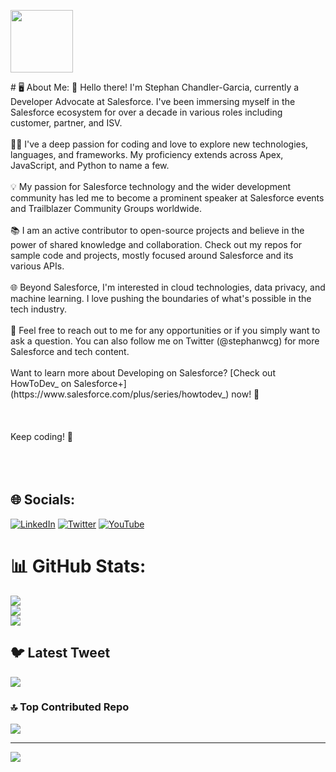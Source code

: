 
<p float="right">
  <img src="https://res.cloudinary.com/btahub/image/upload/v1687746312/vyx7eyjffs5vvajseext.png" width="100" />
</p>
# 🖥️ About Me:
👋 Hello there! I'm Stephan Chandler-Garcia, currently a Developer Advocate at Salesforce. I've been immersing myself in the Salesforce ecosystem for over a decade in various roles including customer, partner, and ISV.<br><br>👨‍💻 I've a deep passion for coding and love to explore new technologies, languages, and frameworks. My proficiency extends across Apex, JavaScript, and Python to name a few.<br><br>💡 My passion for Salesforce technology and the wider development community has led me to become a prominent speaker at Salesforce events and Trailblazer Community Groups worldwide.<br><br>📚 I am an active contributor to open-source projects and believe in the power of shared knowledge and collaboration. Check out my repos for sample code and projects, mostly focused around Salesforce and its various APIs.<br><br>🌐 Beyond Salesforce, I'm interested in cloud technologies, data privacy, and machine learning. I love pushing the boundaries of what's possible in the tech industry.<br><br>💬 Feel free to reach out to me for any opportunities or if you simply want to ask a question. You can also follow me on Twitter (@stephanwcg) for more Salesforce and tech content.<br><br>Want to learn more about Developing on Salesforce? [Check out HowToDev_ on Salesforce+](https://www.salesforce.com/plus/series/howtodev_) now!  🚀<br><br>
<br><br>Keep coding! 🚀<br><br><br><br>


## 🌐 Socials:
[![LinkedIn](https://img.shields.io/badge/LinkedIn-%230077B5.svg?logo=linkedin&logoColor=white)](https://linkedin.com/in/https://www.linkedin.com/in/stephanwgarcia/) [![Twitter](https://img.shields.io/badge/Twitter-%231DA1F2.svg?logo=Twitter&logoColor=white)](https://twitter.com/stephanwcg) [![YouTube](https://img.shields.io/badge/YouTube-%23FF0000.svg?logo=YouTube&logoColor=white)](https://youtube.com/@salesforcedevs) 
# 📊 GitHub Stats:
![](https://github-readme-stats.vercel.app/api?username=schandlergarcia&theme=default&hide_border=false&include_all_commits=true&count_private=true)<br/>
![](https://github-readme-streak-stats.herokuapp.com/?user=schandlergarcia&theme=default&hide_border=false)<br/>
![](https://github-readme-stats.vercel.app/api/top-langs/?username=schandlergarcia&theme=default&hide_border=false&include_all_commits=true&count_private=true&layout=compact)

## 🐦 Latest Tweet
[![](https://gtce.itsvg.in/api?username=stephanwcg)](https://github.com/VishwaGauravIn/github-twitter-card-embed)

### 🔝 Top Contributed Repo
![](https://github-contributor-stats.vercel.app/api?username=schandlergarcia&limit=5&theme=flat&combine_all_yearly_contributions=true)

---
[![](https://visitcount.itsvg.in/api?id=schandlergarcia&icon=0&color=0)](https://visitcount.itsvg.in)

